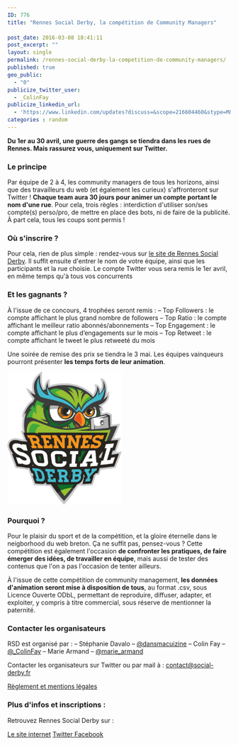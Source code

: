 ```yaml
---
ID: 776
title: "Rennes Social Derby, la compétition de Community Managers"

post_date: 2016-03-08 18:41:11
post_excerpt: ""
layout: single
permalink: /rennes-social-derby-la-competition-de-community-managers/
published: true
geo_public:
  - "0"
publicize_twitter_user:
  - _ColinFay
publicize_linkedin_url:
  - 'https://www.linkedin.com/updates?discuss=&scope=216604460&stype=M&topic=6120176387073536000&type=U&a=5P6H'
categories : random
---
```


__Du 1er au 30 avril, une guerre des gangs se tiendra dans les rues de Rennes. Mais rassurez vous, uniquement sur Twitter.__


### Le principe
Par équipe de 2 à 4, les community managers de tous les horizons, ainsi que des travailleurs du web (et également les curieux) s'affronteront sur Twitter ! __Chaque team aura 30 jours pour animer un compte portant le nom d'une rue__. Pour cela, trois règles : interdiction d'utiliser son/ses compte(s) perso/pro, de mettre en place des bots, ni de faire de la publicité. À part cela, tous les coups sont permis !
### Où s'inscrire ?
Pour cela, rien de plus simple : rendez-vous sur <a href="http://www.social-derby.fr/" target="_blank">le site de Rennes Social Derby</a>. Il suffit ensuite d'entrer le nom de votre équipe, ainsi que les participants et la rue choisie. Le compte Twitter vous sera remis le 1er avril, en même temps qu'à tous vos concurrents
### Et les gagnants ?
À l'issue de ce concours, 4 trophées seront remis :
– Top Followers : le compte affichant le plus grand nombre de followers
– Top Ratio : le compte affichant le meilleur ratio abonnés/abonnements
– Top Engagement : le compte affichant le plus d’engagements sur le mois
– Top Retweet : le compte affichant le tweet le plus retweeté du mois

Une soirée de remise des prix se tiendra le 3 mai.  Les équipes vainqueurs pourront présenter __les temps forts de leur animation__.

<img class="alignleft size-medium wp-image-798" src="/assets/img/blog/rsd-logo.png?w=258" alt="logo de rennes social derby" width="258" height="300" />

### Pourquoi ?

Pour le plaisir du sport et de la compétition, et la gloire éternelle dans le neigborhood du web breton. Ça ne suffit pas, pensez-vous ? Cette compétition est également l'occasion __de confronter les pratiques, de faire émerger des idées, de travailler en équipe__, mais aussi de tester des contenus que l'on a pas l'occasion de tenter ailleurs.

À l'issue de cette compétition de community management, __les données d'animation seront mise à disposition de tous__, au format .csv, sous Licence Ouverte ODbL, permettant de reproduire, diffuser, adapter, et exploiter, y compris à titre commercial, sous réserve de mentionner la paternité.
### Contacter les organisateurs
RSD est organisé par :
– Stéphanie Davalo – <a href="https://twitter.com/Dansmacuizine" target="_blank">@dansmacuizine</a>
– Colin Fay – <a href="https://twitter.com/_ColinFay" target="_blank">@_ColinFay</a>
– Marie Armand  – <a href="https://twitter.com/marie_armand" target="_blank">@marie_armand</a>

Contacter les organisateurs sur Twitter ou par mail à : <a href="mailto:contact@social-derby.fr" target="_blank">contact@social-derby.fr</a>

<a href="http://www.social-derby.fr/page/mentions-legales-et-reglement" target="_blank">Règlement et mentions légales</a>
### Plus d'infos et inscriptions :
Retrouvez Rennes Social Derby sur :

<a href="http://www.social-derby.fr/page/mentions-legales-et-reglement" target="_blank">Le site internet</a>
<a href="https://twitter.com/_SocialDerby" target="_blank">Twitter </a>
<a href="https://www.facebook.com/social.derby/" target="_blank">Facebook</a>






